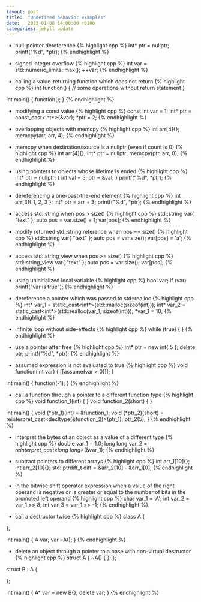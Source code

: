 ```yaml
---
layout: post
title:  "Undefined behavior examples"
date:   2023-01-08 14:00:00 +0100
categories: jekyll update
---
```


- null-pointer dereference
{% highlight cpp %}
int* ptr = nullptr;
printf("%d", *ptr);
{% endhighlight %}


- signed integer overflow
{% highlight cpp %}
int var = std::numeric_limits<int>::max();
++var;
{% endhighlight %}


- calling a value-returning function which does not return
{% highlight cpp %}
int function()
{
    // some operations without return statement
}

int main()
{
    function();
}
{% endhighlight %}


- modifying a const value
{% highlight cpp %}
const int var = 1;
int* ptr = const_cast<int*>(&var);
*ptr = 2;
{% endhighlight %}


- overlapping objects with memcpy
{% highlight cpp %}
int arr[4]{};
memcpy(arr, arr, 4);
{% endhighlight %}


- memcpy when destination/source is a nullptr (even if count is 0)
{% highlight cpp %}
int arr[4]{};
int* ptr = nullptr;
memcpy(ptr, arr, 0);
{% endhighlight %}


- using pointers to objects whose lifetime is ended
{% highlight cpp %}
int* ptr = nullptr;
{
    int val = 5;
    ptr = &val;
}
printf("%d", *ptr);
{% endhighlight %}


- dereferencing a one-past-the-end element
{% highlight cpp %}
int arr[3]{ 1, 2, 3 };
int* ptr = arr + 3;
printf("%d", *ptr);
{% endhighlight %}


- access std::string when pos > size()
{% highlight cpp %}
std::string var{ "text" };
auto pos = var.size() + 1;
var[pos];
{% endhighlight %}


- modify returned std::string reference when pos == size()
{% highlight cpp %}
std::string var{ "text" };
auto pos = var.size();
var[pos] = 'a';
{% endhighlight %}


- access std::string_view when pos >= size()
{% highlight cpp %}
std::string_view var{ "text" };
auto pos = var.size();
var[pos];
{% endhighlight %}


- using uninitialized local variable
{% highlight cpp %}
bool var;
if (var)
    printf("var is true");
{% endhighlight %}


- dereference a pointer which was passed to std::realloc
{% highlight cpp %}
int* var_1 = static_cast<int*>(std::malloc(sizeof(int)));
int* var_2 = static_cast<int*>(std::realloc(var_1, sizeof(int)));
*var_1 = 10;
{% endhighlight %}


- infinite loop without side-effects
{% highlight cpp %}
while (true) { }
{% endhighlight %}


- use a pointer after free
{% highlight cpp %}
int* ptr = new int{ 5 };
delete ptr;
printf("%d", *ptr);
{% endhighlight %}


- assumed expression is not evaluated to true
{% highlight cpp %}
void function(int var)
{
    [[assume(var > 0)]];
}

int main()
{
    function(-1);
}
{% endhighlight %}


- call a function through a pointer to a different function type
{% highlight cpp %}
void function_1(int) { }
void function_2(short) { }

int main()
{
    void (*ptr_1)(int) = &function_1;
    void (*ptr_2)(short) = reinterpret_cast<decltype(&function_2)>(ptr_1);
    ptr_2(5);
}
{% endhighlight %}


- interpret the bytes of an object as a value of a different type
{% highlight cpp %}
double var_1 = 1.0;
long long var_2 = *reinterpret_cast<long long*>(&var_1);
{% endhighlight %}


- subtract pointers to different arrays
{% highlight cpp %}
int arr_1[10]{};
int arr_2[10]{};
std::ptrdiff_t diff = &arr_2[10] - &arr_1[0];
{% endhighlight %}


- in the bitwise shift operator expression when a value of the right operand is negative or is greater or equal to the number of bits in the promoted left operand
{% highlight cpp %}
char var_1 = 'A';
int var_2 = var_1 >> 8;
int var_3 = var_1 >> -1;
{% endhighlight %}


- call a destructor twice
{% highlight cpp %}
class A
{

};

int main()
{
    A var;
    var.~A();
}
{% endhighlight %}


- delete an object through a pointer to a base with non-virtual destructor
{% highlight cpp %}
struct A
{
    ~A() { };
};

struct B : A
{

};

int main()
{
    A* var = new B{};
    delete var;
}
{% endhighlight %}
